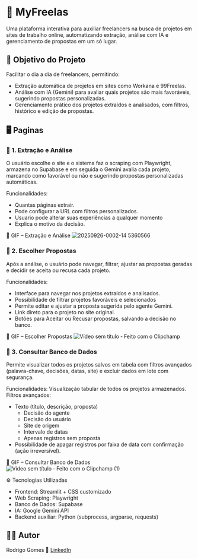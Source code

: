 # 💼 MyFreelas

Uma plataforma interativa para auxiliar freelancers na busca de projetos em sites de trabalho online, automatizando extração, análise com IA e gerenciamento de propostas em um só lugar.

## 🎯 Objetivo do Projeto

Facilitar o dia a dia de freelancers, permitindo:
- Extração automática de projetos em sites como Workana e 99Freelas.
- Análise com IA (Gemini) para avaliar quais projetos são mais favoráveis, sugerindo propostas personalizadas.
- Gerenciamento prático dos projetos extraídos e analisados, com filtros, histórico e edição de propostas.

## 🖥️ Paginas
### 🔹 1. Extração e Análise
O usuário escolhe o site e o sistema faz o scraping com Playwright, armazena no Supabase e em seguida o Gemini avalia cada projeto, marcando como favorável ou não e sugerindo propostas personalizadas automáticas.

Funcionalidades:
- Quantas páginas extrair.
- Pode configurar a URL com filtros personalizados.
- Usuario pode alterar suas experiências a qualquer momento
- Explica o motivo da decisão.

📸 GIF – Extração e Análise
![20250926-0002-14 5360566](https://github.com/user-attachments/assets/9002009e-1845-4b43-82fc-5dfbde4e3e47)

### 🔹 2. Escolher Propostas
Após a análise, o usuário pode navegar, filtrar, ajustar as propostas geradas e decidir se aceita ou recusa cada projeto.

Funcionalidades:
- Interface para navegar nos projetos extraídos e analisados.
- Possibilidade de filtrar projetos favoráveis e selecionados
- Permite editar e ajustar a proposta sugerida pelo agente Gemini.
- Link direto para o projeto no site original.
- Botões para Aceitar ou Recusar propostas, salvando a decisão no banco.

📸 GIF – Escolher Propostas
![Vídeo sem título ‐ Feito com o Clipchamp](https://github.com/user-attachments/assets/42b80238-466c-4267-b571-a584f357cb44)


### 🔹 3. Consultar Banco de Dados
Permite visualizar todos os projetos salvos em tabela com filtros avançados (palavra-chave, decisões, datas, site) e excluir dados em lote com segurança.

Funcionalidades:
Visualização tabular de todos os projetos armazenados.
Filtros avançados:

- Texto (título, descrição, proposta)
    - Decisão do agente
    - Decisão do usuário
    - Site de origem
    - Intervalo de datas
    - Apenas registros sem proposta
- Possibilidade de apagar registros por faixa de data com confirmação (ação irreversível).

📸 GIF – Consultar Banco de Dados
![Vídeo sem título ‐ Feito com o Clipchamp (1)](https://github.com/user-attachments/assets/c3e54bc0-109a-4567-86ad-e5a451621634)


⚙️ Tecnologias Utilizadas

- Frontend: Streamlit + CSS customizado
- Web Scraping: Playwright
- Banco de Dados: Supabase
- IA: Google Gemini API
- Backend auxiliar: Python (subprocess, argparse, requests)

## 🧑‍💻 Autor
Rodrigo Gomes
🔗 [LinkedIn](https://www.linkedin.com/in/rodrigogomes-profile/)

